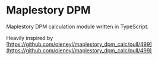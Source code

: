 # Maplestory DPM

Maplestory DPM calculation module written in TypeScript.

Heavily inspired by [https://github.com/oleneyl/maplestory_dpm_calc/pull/499](https://github.com/oleneyl/maplestory_dpm_calc/pull/499)